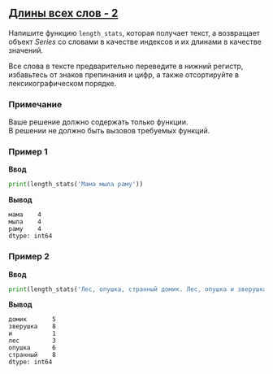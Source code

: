 ## [Длины всех слов - 2](../../../solutions/6.2/62_a.py)

Напишите функцию `length_stats`, которая получает текст, а возвращает объект _Series_ со словами в качестве индексов и их длинами в качестве значений.

Все слова в тексте предварительно переведите в нижний регистр, избавьтесь от знаков препинания и цифр, а также отсортируйте в лексикографическом порядке.

### Примечание

Ваше решение должно содержать только функции.\
В решении не должно быть вызовов требуемых функций.

### Пример 1

__Ввод__
```python
print(length_stats('Мама мыла раму'))
```

__Вывод__
```plaintext
мама    4
мыла    4
раму    4
dtype: int64
```

### Пример 2

__Ввод__
```python
print(length_stats('Лес, опушка, странный домик. Лес, опушка и зверушка.'))
```

__Вывод__
```plaintext
домик       5
зверушка    8
и           1
лес         3
опушка      6
странный    8
dtype: int64
```
